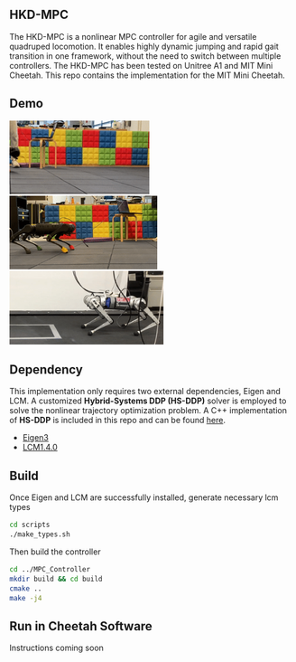 ## **HKD-MPC**
The HKD-MPC is a nonlinear MPC controller for agile and versatile quadruped locomotion. It enables highly dynamic jumping and rapid gait transition in one framework, without the need to switch between multiple controllers. The HKD-MPC has been tested on Unitree A1 and MIT Mini Cheetah. This repo contains the 
implementation for the MIT Mini Cheetah. 

## **Demo**
<img src="demo/A1_jump.gif" height="130">  <img src="demo/A1_hop.gif" height="130"> <img src="demo/MC_hop.gif" height="130">

## **Dependency**
This implementation only requires two external dependencies, Eigen and LCM. A customized **Hybrid-Systems DDP (HS-DDP)** solver is employed to solve the nonlinear trajectory optimization problem. A C++ implementation of **HS-DDP** is included in this repo and can be found [here](https://github.com/heli-sudoo/HKD-MPC/tree/ICRA22%2BIROS23/MPC_Controller/HSDDPSolver).
- [Eigen3](https://gitlab.com/libeigen/eigen)
- [LCM1.4.0](https://github.com/lcm-proj/lcm/releases)


## **Build**
Once Eigen and LCM are successfully installed, generate necessary lcm types

```bash
cd scripts
./make_types.sh
```

Then build the controller

```bash
cd ../MPC_Controller
mkdir build && cd build
cmake ..
make -j4
```

## **Run in Cheetah Software**
Instructions coming soon